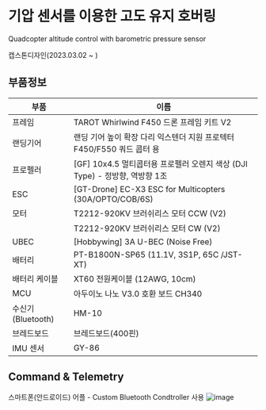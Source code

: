 # 기압 센서를 이용한 고도 유지 호버링 
Quadcopter altitude control with barometric pressure sensor

캡스톤디자인(2023.03.02 ~ )

## 부품정보
| 부품 | 이름 |
|---|---|
| 프레임	| TAROT Whirlwind F450 드론 프레임 키트 V2 |
| 랜딩기어	| 랜딩 기어 높이 확장 다리 익스텐더 지원 프로텍터 F450/F550 쿼드 콥터 용 |
|프로펠러	|[GF] 10x4.5 멀티콥터용 프로펠러 오렌지 색상 (DJI Type) - 정방향, 역방향 1조|
|ESC|	[GT-Drone] EC-X3 ESC for Multicopters (30A/OPTO/COB/6S)|
|모터	| T2212-920KV 브러쉬리스 모터 CCW (V2) |
|  | 	T2212-920KV 브러쉬리스 모터 CW (V2)|
|UBEC	|[Hobbywing] 3A U-BEC (Noise Free)|
|배터리	|PT-B1800N-SP65 (11.1V, 3S1P, 65C /JST-XT) |
|배터리 케이블|	XT60 전원케이블 (12AWG, 10cm)|
|MCU|	아두이노 나노 V3.0 호환 보드 CH340|
|수신기(Bluetooth)	| HM-10 |
|브레드보드	|브레드보드(400핀)|
|IMU 센서	| GY-86 |

## Command & Telemetry
스마트폰(안드로이드) 어플 - Custom Bluetooth Condtroller 사용
![image](https://github.com/Jlnus/Capstone_quadcopter-altitude-control/assets/69241185/d4e4e050-a4d4-4d9e-b390-1fc2f0696739)

